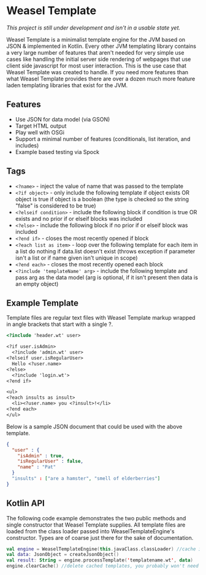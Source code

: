 Weasel Template
===============

*This project is still under development and isn't in a usable state yet.*

Weasel Template is a minimalist template engine for the JVM based on JSON &amp; implemented in Kotlin.
Every other JVM templating library contains a very large number of features that aren't needed for
very simple use cases like handling the initial server side rendering of webpages that use client side
javascript for most user interaction.  This is the use case that Weasel Template was created to
handle.  If you need more features than what Weasel Template provides there are over a dozen
much more feature laden templating libraries that exist for the JVM.

## Features
- Use JSON for data model (via GSON)
- Target HTML output
- Play well with OSGi
- Support a minimal number of features (conditionals, list iteration, and includes)
- Example based testing via Spock

## Tags
- `<?name>` - inject the value of name that was passed to the template
- `<?if object>` - only include the following template if object exists OR object is true if object is a boolean (the type is checked so the string "false" is considered to be true)
- `<?elseif condition>` - include the following block if condition is true OR exists and no prior if or elseif blocks was included
- `<?else>` - include the following block if no prior if or elseif block was included
- `<?end if>` - closes the most recently opened if block 
- `<?each list as item>` - loop over the following template for each item in a list do nothing if data.list doesn't exist (throws exception if parameter isn't a list or if name given isn't unique in scope)
- `<?end each>` - closes the most recently opened each block
- `<?include 'templateName' arg>` - include the following template and pass arg as the data model (arg is optional, if it isn't present then data is an empty object)

## Example Template

Template files are regular text files with Weasel Template markup wrapped in angle brackets that start with a single ?.

```html
<?include 'header.wt' user>

<?if user.isAdmin>
  <?include 'admin.wt' user>
<?elseif user.isRegularUser>
  Hello <?user.name>
<?else>
  <?include 'login.wt'>
<?end if>

<ul>
<?each insults as insult>
  <li><?user.name> you <?insult>!</li>
<?end each>
</ul>
```

Below is a sample JSON document that could be used with the above template.

```json
{
  "user" : {
    "isAdmin" : true,
    "isRegularUser" : false,
    "name" : "Pat"
  }
  "insults" : ["are a hamster", "smell of elderberries"]
}
```

## Kotlin API

The following code example demonstrates the two public methods and single constructor that
Weasel Template supplies.  All template files are loaded from the class loader passed into
WeaselTemplateEngine's constructor.  Types are of coarse just there for the sake of documentation.

```kotlin
val engine = WeaselTemplateEngine(this.javaClass.classLoader) //cache is only in use if engine instance is reused
val data: JsonObject = createJsonObject()
val result: String = engine.processTemplate('templatename.wt', data)
engine.clearCache() //delete cached templates, you probably won't need to call this often/ever
```
